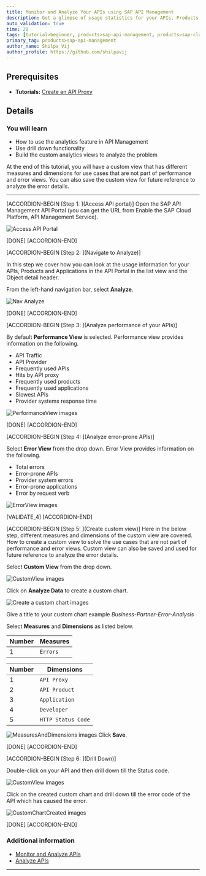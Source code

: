 ```yaml
---
title: Monitor and Analyze Your APIs using SAP API Management
description: Get a glimpse of usage statistics for your APIs, Products and Applications using SAP API Management
auto_validation: true
time: 20
tags: [tutorial>beginner, products>sap-api-management, products>sap-cloud-platform]
primary_tag: products>sap-api-management
author_name: Shilpa Vij
author_profile: https://github.com/shilpavij
---
```


## Prerequisites
 - **Tutorials:** [Create an API Proxy](https://developers.sap.com/tutorials/hcp-apim-create-api.html)

## Details
### You will learn
  - How to use the analytics feature in API Management
  - Use drill down functionality
  - Build the custom analytics views to analyze the problem

At the end of this tutorial, you will have a custom view that has different measures and dimensions for use cases that are not part of performance and error views. You can also save the custom view for future reference to analyze the error details.

---

[ACCORDION-BEGIN [Step 1: ](Access API portal)]
Open the SAP API Management API Portal (you can get the URL from Enable the SAP Cloud Platform, API Management Service).

![Access API Portal](01-access_api_portal.png)

[DONE]
[ACCORDION-END]

[ACCORDION-BEGIN [Step 2: ](Navigate to Analyze)]

In this step we cover how you can look at the usage information for your APIs, Products and Applications in the API Portal in the list view and the Object detail header.

From the left-hand navigation bar, select **Analyze**.

![Nav Analyze](02-NavAnalyze.png)

[DONE]
[ACCORDION-END]


[ACCORDION-BEGIN [Step 3: ](Analyze performance of your APIs)]

By default **Performance View** is selected. Performance view provides information on the following.

- API Traffic
- API Provider
- Frequently used APIs
- Hits by API proxy
- Frequently used products
- Frequently used applications
- Slowest APIs
- Provider systems response time

![PerformanceView images](03-PerformanceView.png)

[DONE]
[ACCORDION-END]

[ACCORDION-BEGIN [Step 4: ](Analyze error-prone APIs)]

Select **Error View** from the drop down. Error View provides information on the following.

 - Total errors
 - Error-prone APIs
 - Provider system errors
 - Error-prone applications
 - Error by request verb

![ErrorView images](04-ErrorView.png)

[VALIDATE_4]
[ACCORDION-END]

[ACCORDION-BEGIN [Step 5: ](Create custom view)]
Here in the below step, different measures and dimensions of the custom view are covered. How to create a custom view to solve the use cases that are not part of performance and error views. Custom view can also be saved and used for future reference to analyze the error details.

Select **Custom View** from the drop down.

![CustomView images](05-CustomView.png)

Click on **Analyze Data** to create a custom chart.

![Create a custom chart images](06-CreateCustomChart.png)

Give a title to your custom chart example *Business-Partner-Error-Analysis*

Select **Measures** and **Dimensions** as listed below.

**Number** | **Measures**
---- | ----
1 |`Errors`

**Number** | **Dimensions**
---- | ----
1 |`API Proxy`
2 |`API Product`
3 |`Application`
4 |`Developer`
5 |`HTTP Status Code`
![MeasuresAndDimensions images](07-MeasuresAndDimensions.png)
Click **Save**.

[DONE]
[ACCORDION-END]

[ACCORDION-BEGIN [Step 6: ](Drill Down)]

Double-click on your API and then drill down till the Status code.

![CustomView images](08-CustomView.png)

Click on the created custom chart and drill down till the error code of the API which has caused the error.

![CustomChartCreated images](09-CustomChartCreated.png)

[DONE]
[ACCORDION-END]

### Additional information
- [Monitor and Analyze APIs](https://blogs.sap.com/2017/07/04/sap-cloud-platform-api-management-analytics-and-drill-down/)
- [Analyze APIs](https://help.sap.com/viewer/66d066d903c2473f81ec33acfe2ccdb4/Cloud/en-US/7712c611015045afb47d7c244fffee63.html)

---
